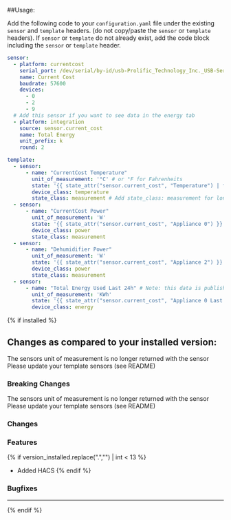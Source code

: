 ##Usage:

Add the following code to your `configuration.yaml` file under the existing `sensor` and `template` headers. (do not copy/paste the `sensor` or `template` headers). 
If `sensor` or `template` do not already exist, add the code block including the `sensor` or `template` header.

```yaml
sensor:
  - platform: currentcost
    serial_port: /dev/serial/by-id/usb-Prolific_Technology_Inc._USB-Serial_Controller-if00-port0
    name: Current Cost
    baudrate: 57600
    devices:
      - 0
      - 2
      - 9
  # Add this sensor if you want to see data in the energy tab
  - platform: integration
    source: sensor.current_cost
    name: Total Energy
    unit_prefix: k
    round: 2

template:
  - sensor:
      - name: "CurrentCost Temperature"
        unit_of_measurement: '°C' # or °F for Fahrenheits
        state: '{{ state_attr("sensor.current_cost", "Temperature") | float -3 }}' # Manual adjustment of -3°C in case the temp sensor is higher than real temperature
        device_class: temperature
        state_class: measurement # Add state_class: measurement for long term statistics are required
  - sensor:
      - name: "CurrentCost Power"
        unit_of_measurement: 'W'
        state: '{{ state_attr("sensor.current_cost", "Appliance 0") }}'
        device_class: power
        state_class: measurement
  - sensor:
      - name: "Dehumidifier Power"
        unit_of_measurement: 'W'
        state: '{{ state_attr("sensor.current_cost", "Appliance 2") }}'
        device_class: power
        state_class: measurement
  - sensor:
      - name: "Total Energy Used Last 24h" # Note: this data is published by the Current Cost device every 2h
        unit_of_measurement: 'KWh'
        state: '{{ state_attr("sensor.current_cost", "Appliance 0 Last 24h") }}'
        device_class: energy
```

{% if installed %}

## Changes as compared to your installed version:
The sensors unit of measurement is no longer returned with the sensor
Please update your template sensors (see README)

### Breaking Changes
The sensors unit of measurement is no longer returned with the sensor
Please update your template sensors (see README)

### Changes

### Features

{% if version_installed.replace(".","") | int < 13  %}
- Added HACS
{% endif %}

### Bugfixes

---
{% endif %}
